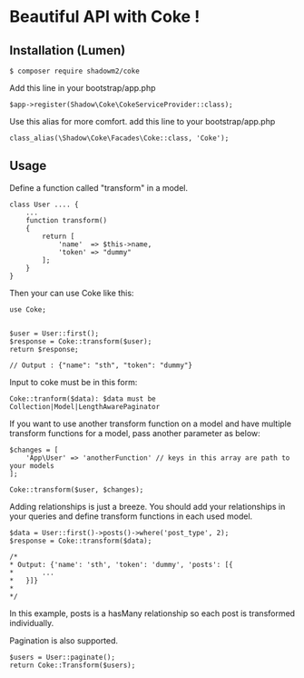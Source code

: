 # Beautiful API with Coke !

## Installation (Lumen)

```
$ composer require shadowm2/coke
```

Add this line in your bootstrap/app.php

```
$app->register(Shadow\Coke\CokeServiceProvider::class);
```

Use this alias for more comfort. add this line to your bootstrap/app.php  


```
class_alias(\Shadow\Coke\Facades\Coke::class, 'Coke');
```


## Usage
Define a function called "transform" in a model.
```
class User .... {
	...
	function transform() 
	{
		return [
			'name'	=> $this->name,
			'token'	=> "dummy"
		];
	}
}
```
Then your can use Coke like this:
```
use Coke;


$user = User::first();
$response = Coke::transform($user);
return $response;

// Output : {"name": "sth", "token": "dummy"}
```

Input to coke must be in this form:
```
Coke::tranform($data): $data must be Collection|Model|LengthAwarePaginator
```
If you want to use another transform function on a model and have multiple transform functions for a model, pass another parameter as below:

```
$changes = [
	'App\User' => 'anotherFunction' // keys in this array are path to your models
];

Coke::transform($user, $changes);
```



Adding relationships is just a breeze. You should add your relationships in your queries and define transform functions in each used model.
```
$data = User::first()->posts()->where('post_type', 2);
$response = Coke::transform($data);

/*
* Output: {'name': 'sth', 'token': 'dummy', 'posts': [{
*		...	
*	}]}
*
*/
```
In this example, posts is a hasMany relationship so each post is transformed individually.

Pagination is also supported.
```
$users = User::paginate();
return Coke::Transform($users);
```
